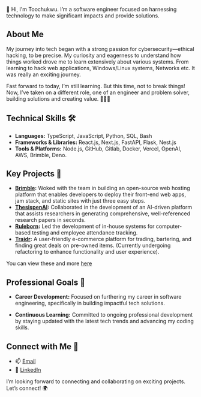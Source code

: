 👋 Hi, I'm Toochukwu. I’m a software engineer focused on harnessing technology to make significant impacts and provide solutions.

## About Me
My journey into tech began with a strong passion for cybersecurity—ethical hacking, to be precise. My curiosity and eagerness to understand how things worked drove me to learn extensively about various systems. From learning to hack web applications, Windows/Linux systems, Networks etc. It was really an exciting journey.

Fast forward to today, I’m still learning. But this time, not to break things! Now, I’ve taken on a different role, one of an engineer and problem solver, building solutions and creating value. 👷🏾‍♂️

## Technical Skills 🛠️
- **Languages:** TypeScript, JavaScript, Python, SQL, Bash
- **Frameworks & Libraries:** React.js, Next.js, FastAPI, Flask, Nest.js
- **Tools & Platforms:** Node.js, GitHub, Gitlab, Docker, Vercel, OpenAI, AWS, Brimble, Deno.


## Key Projects 🧩
- **[Brimble](https://github.com/brimblehq):** Woked with the team in building an open-source web hosting platform that enables developers to deploy their front-end web apps, jam stack, and static sites with just three easy steps.
- **[ThesispenAI](https://github.com/ThesispenAI):** Collaborated in the development of an AI-driven platform that assists researchers in generating comprehensive, well-referenced research papers in seconds.
- **[Ruleborn](https://rulebornintegrated.com/):** Led the development of in-house systems for computer-based testing and employee attendance tracking.
- **[Traidr](https://traidr-frontend.vercel.app/):** A user-friendly e-commerce platform for trading, bartering, and finding great deals on pre-owned items. (Currently undergoing refactoring to enhance functionality and user experience).

You can view these and more [here](https:///#)

## Professional Goals 🚀
- **Career Development:** Focused on furthering my career in software engineering, specifically in building impactful tech solutions.
  
- **Continuous Learning:** Committed to ongoing professional development by staying updated with the latest tech trends and advancing my coding skills.

## Connect with Me 🤝
- 📫 [Email](mailto:chukwu.toochukwu@lmu.edu.ng)
- 🔗 [LinkedIn](https://www.linkedin.com/in/toochukwu-chukwu)

I’m looking forward to connecting and collaborating on exciting projects. Let’s connect! 🌍
